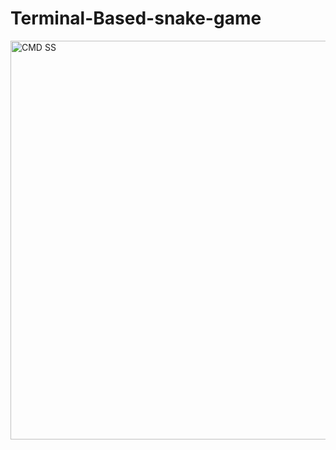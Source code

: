 # Terminal-Based-snake-game
<img width="638" alt="CMD SS" src="https://user-images.githubusercontent.com/69317200/142157614-cc3b26c2-7ecd-4f91-abfc-16f1e7f459e2.png">
